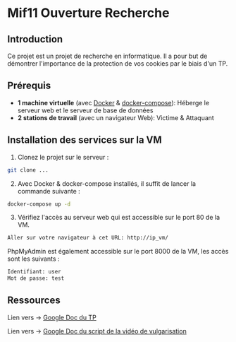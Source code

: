 # Mif11 Ouverture Recherche

## Introduction

Ce projet est un projet de recherche en informatique. Il a pour but de démontrer l'importance de la protection de vos cookies par le biais d'un TP.

## Prérequis

 - **1 machine virtuelle** (avec [Docker](https://docs.docker.com/engine/install/) & [docker-compose](https://docs.docker.com/compose/install/)): Héberge le serveur web et le serveur de base de données
 - **2 stations de travail** (avec un navigateur Web): Victime & Attaquant

## Installation des services sur la VM

1. Clonez le projet sur le serveur :

```bash
git clone ...
```

2. Avec Docker & docker-compose installés, il suffit de lancer la commande suivante :

```bash
docker-compose up -d
```

3. Vérifiez l'accès au serveur web qui est accessible sur le port 80 de la VM.

```bash
Aller sur votre navigateur à cet URL: http://ip_vm/
```
PhpMyAdmin est également accessible sur le port 8000 de la VM, les accès sont les suivants :

```bash
Identifiant: user
Mot de passe: test
```


## Ressources

Lien vers -> [Google Doc du TP](https://docs.google.com/document/d/1uJk6Jnkp1navWkcDg3yJbstBLxPlHj2c7knMKPYGthM/edit?usp=sharing
)

Lien vers -> [Google Doc du script de la vidéo de vulgarisation](https://docs.google.com/document/d/1RQP2J7PCeq-XDGXTocGP7mOf1eyiQ4ohKV-i_nlr4qo/edit?usp=sharing)
